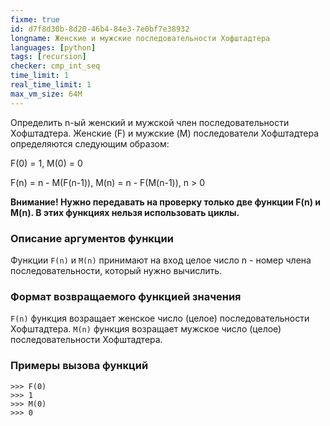 ```yaml
---
fixme: true
id: d7f8d30b-8d20-46b4-84e3-7e0bf7e38932
longname: Женские и мужские последовательности Хофштадтера
languages: [python]
tags: [recursion]
checker: cmp_int_seq
time_limit: 1
real_time_limit: 1
max_vm_size: 64M
---
```



Определить n-ый женский и мужской член последовательности Хофштадтера. Женские (F) и мужские (M) последователи Хофштадтера определяются следующим образом: 

F(0) = 1, M(0) = 0

F(n) = n - M(F(n-1)), M(n) = n - F(M(n-1)), n > 0

**Внимание! Нужно передавать на проверку только две функции F(n) и M(n).
В этих функциях нельзя использовать циклы.**

### Описание аргументов функции

Функции `F(n)` и `M(n)` принимают на вход целое число n - номер члена последовательности, который нужно вычислить.

### Формат возвращаемого функцией значения

`F(n)` функция возращает женское число (целое) последовательности Хофштадтера.
`M(n)` функция возращает мужское число (целое) последовательности Хофштадтера.

### Примеры вызова функций

    >>> F(0)
    >>> 1
    >>> M(0)
    >>> 0

